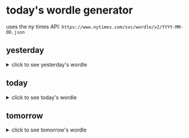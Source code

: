 # today's wordle generator

uses the ny times API: `https://www.nytimes.com/svc/wordle/v2/YYYY-MM-DD.json`

## yesterday

<details>
    <summary>click to see yesterday's wordle</summary>

    order

</details>

## today

<details>
    <summary>click to see today's wordle</summary>

    drove

</details>

## tomorrow

<details>
    <summary>click to see tomorrow's wordle</summary>

    zebra

</details>
